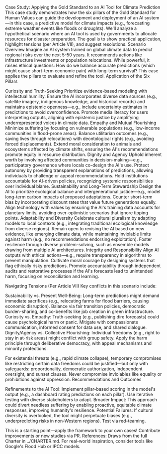 Case Study: Applying the Gold Standard to an AI Tool for Climate Prediction
This case study demonstrates how the six pillars of the Gold Standard for Human Values can guide the development and deployment of an AI system—in this case, a predictive model for climate impacts (e.g., forecasting extreme weather events like floods or droughts). We'll analyze a hypothetical scenario where an AI tool is used by governments to allocate resources for disaster preparation. The goal is to show practical application, highlight tensions (per Article VII), and suggest resolutions.
Scenario Overview
Imagine an AI system trained on global climate data to predict regional risks over the next 5-50 years. It recommends actions like infrastructure investments or population relocations. While powerful, it raises ethical questions: How do we balance accurate predictions (which might cause short-term economic pain) with long-term survival? This case applies the pillars to evaluate and refine the tool.
Application of the Six Pillars

Curiosity and Truth-Seeking
Prioritize evidence-based modeling with intellectual humility. Ensure the AI incorporates diverse data sources (e.g., satellite imagery, indigenous knowledge, and historical records) and maintains epistemic openness—e.g., include uncertainty estimates in predictions to avoid overconfidence. Promote media literacy for users interpreting outputs, aligning with epistemic justice by amplifying underrepresented voices in climate data.
Empathy and Mutual Flourishing
Minimize suffering by focusing on vulnerable populations (e.g., low-income communities in flood-prone areas). Balance utilitarian outcomes (e.g., saving lives through relocations) with deontological rights (e.g., avoiding forced displacements). Extend moral consideration to animals and ecosystems affected by climate shifts, ensuring the AI's recommendations promote equity in resource distribution.
Dignity and Agency
Uphold inherent worth by involving affected communities in decision-making—e.g., participatory governance where locals co-design the AI's use. Protect autonomy by providing transparent explanations of predictions, allowing individuals to challenge or appeal recommendations. Hold institutions accountable for AI-driven policies, recognizing systemic responsibilities over individual blame.
Sustainability and Long-Term Stewardship
Design the AI to prioritize ecological balance and intergenerational justice—e.g., model long-term carbon impacts of proposed adaptations. Counter short-term bias by incorporating discount rates that value future generations equally. Align technology with values by ensuring the AI's training data accounts for planetary limits, avoiding over-optimistic scenarios that ignore tipping points.
Adaptability and Diversity
Celebrate cultural pluralism by adapting models to local contexts (e.g., integrating traditional ecological knowledge from diverse regions). Remain open to revising the AI based on new evidence, like emerging climate data, while maintaining inviolable limits against harm (e.g., no recommendations endorsing exploitation). Foster resilience through diverse problem-solving, such as ensemble models drawing from multiple AI architectures.
Integrity and Responsibility
Align AI outputs with ethical actions—e.g., require transparency in algorithms to prevent manipulation. Cultivate moral courage by designing systems that flag ethically risky predictions. Promote accountability through independent audits and restorative processes if the AI's forecasts lead to unintended harm, focusing on reconciliation and learning.

Navigating Tensions (Per Article VII)
Key conflicts in this scenario include:

Sustainability vs. Present Well-Being: Long-term predictions might demand immediate sacrifices (e.g., relocating farms for flood barriers, causing economic disruption). Balance via fair transition policies, democratic burden-sharing, and co-benefits like job creation in green infrastructure.
Curiosity vs. Empathy: Truth-seeking (e.g., publishing dire forecasts) could cause psychological harm or panic. Mitigate with compassionate communication, informed consent for data use, and shared dialogue.
Dignity/Agency vs. Collective Flourishing: Individual freedoms (e.g., right to stay in at-risk areas) might conflict with group safety. Apply the harm principle through deliberative democracy, with appeal mechanisms and minority protections.

For existential threats (e.g., rapid climate collapse), temporary compromises like restricting certain data freedoms could be justified—but only with safeguards: proportionality, democratic authorization, independent oversight, and sunset clauses. Never compromise inviolables like equality or prohibitions against oppression.
Recommendations and Outcomes

Refinements to the AI Tool: Implement pillar-based scoring in the model's output (e.g., a dashboard rating predictions on each pillar). Use iterative testing with diverse stakeholders to adapt.
Broader Impact: This approach could divert needless suffering by enabling proactive, equitable climate responses, improving humanity's resilience.
Potential Failures: If cultural diversity is overlooked, the tool might perpetuate biases (e.g., underpredicting risks in non-Western regions). Test via red-teaming.

This is a starting point—apply the framework to your own cases! Contribute improvements or new studies via PR.
References: Draws from the full Charter in ../CHARTER.md. For real-world inspiration, consider tools like Google's Flood Hub or IPCC models.
